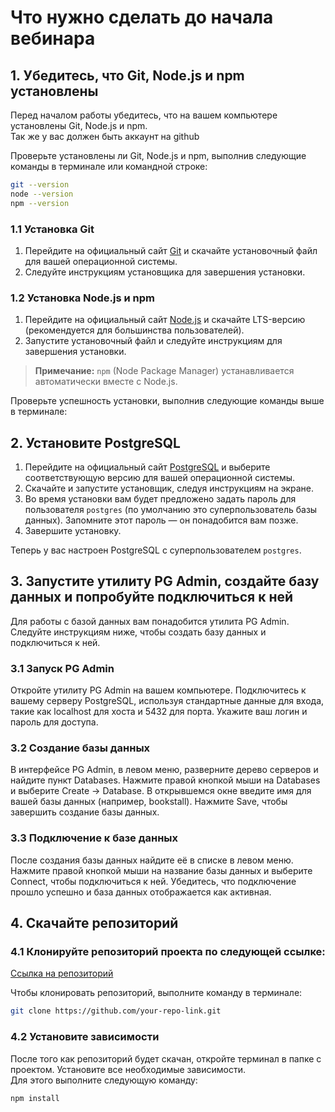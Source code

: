 # Что нужно сделать до начала вебинара

## 1. Убедитесь, что Git, Node.js и npm установлены

Перед началом работы убедитесь, что на вашем компьютере установлены Git, Node.js и npm.  
Так же у вас должен быть аккаунт на github

Проверьте установлены ли Git, Node.js и npm, выполнив следующие команды в терминале или командной строке:

```bash
git --version
node --version
npm --version
```

### 1.1 Установка Git

1. Перейдите на официальный сайт [Git](https://git-scm.com/) и скачайте установочный файл для вашей операционной системы.
2. Следуйте инструкциям установщика для завершения установки.

### 1.2 Установка Node.js и npm

1. Перейдите на официальный сайт [Node.js](https://nodejs.org/) и скачайте LTS-версию (рекомендуется для большинства пользователей).
2. Запустите установочный файл и следуйте инструкциям для завершения установки.

> **Примечание:** `npm` (Node Package Manager) устанавливается автоматически вместе с Node.js.

Проверьте успешность установки, выполнив следующие команды выше в терминале:

## 2. Установите PostgreSQL

1. Перейдите на официальный сайт [PostgreSQL](https://www.postgresql.org/download/) и выберите соответствующую версию для вашей операционной системы.
2. Скачайте и запустите установщик, следуя инструкциям на экране.
3. Во время установки вам будет предложено задать пароль для пользователя `postgres` (по умолчанию это суперпользователь базы данных). Запомните этот пароль — он понадобится вам позже.
4. Завершите установку.

Теперь у вас настроен PostgreSQL с суперпользователем `postgres`.

## 3. Запустите утилиту PG Admin, создайте базу данных и попробуйте подключиться к ней
Для работы с базой данных вам понадобится утилита PG Admin. 
Следуйте инструкциям ниже, чтобы создать базу данных и подключиться к ней.

### 3.1 Запуск PG Admin
Откройте утилиту PG Admin на вашем компьютере.
Подключитесь к вашему серверу PostgreSQL, используя стандартные данные для входа, такие как localhost для хоста и 5432 для порта. 
Укажите ваш логин и пароль для доступа.

### 3.2 Создание базы данных
В интерфейсе PG Admin, в левом меню, разверните дерево серверов и найдите пункт Databases.
Нажмите правой кнопкой мыши на Databases и выберите Create → Database.
В открывшемся окне введите имя для вашей базы данных (например, bookstall).
Нажмите Save, чтобы завершить создание базы данных.
### 3.3 Подключение к базе данных
После создания базы данных найдите её в списке в левом меню.
Нажмите правой кнопкой мыши на название базы данных и выберите Connect, чтобы подключиться к ней.
Убедитесь, что подключение прошло успешно и база данных отображается как активная.

## 4. Скачайте репозиторий

### 4.1 Клонируйте репозиторий проекта по следующей ссылке:

[Ссылка на репозиторий](https://github.com/your-repo-link)

Чтобы клонировать репозиторий, выполните команду в терминале:

```bash
git clone https://github.com/your-repo-link.git
```
### 4.2 Установите зависимости
После того как репозиторий будет скачан, откройте терминал в папке с проектом.
Установите все необходимые зависимости.  
Для этого выполните следующую команду:

```bash
npm install
```

